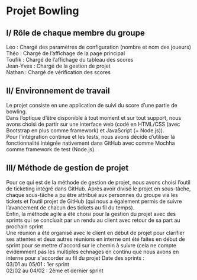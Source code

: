 # Projet Bowling  

## I/ Rôle de chaque membre du groupe

Léo : Chargé des paramètres de configuration (nombre et nom des joueurs)  
Théo : Chargé de l’affichage de la page principal  
Toufik : Chargé de l’affichage du tableau des scores  
Jean-Yves : Chargé de la gestion de projet  
Nathan : Chargé de vérification des scores  

## II/ Environnement de travail

Le projet consiste en une application de suivi du score d’une partie de bowling.  
Dans l’optique d’être disponible à tout moment et sur tout support, nous avons choisi de partir sur une interface web (codé en HTML/CSS (avec Bootstrap en plus comme framework) et JavaScript (+ Node.js)).  
Pour l’intégration continue et les tests, nous avons décidé d’utiliser la fonctionnalité intégrée nativement dans GitHub avec comme Mochha comme framework de test (Node.js).

## III/ Méthode de gestion de projet

Pour ce qui est de la méthode de gestion de projet, nous avons choisi l’outil de ticketing intégré dans GitHub.
Après avoir divisé le projet en sous-tâche, chaque sous-tâche a pu être attribué aux personnes du groupe via les tickets et l’outil projet de GitHub (qui nous a également permis de suivre l’avancement de chacun des tickets au fil du temps).  
Enfin, la méthode agile a été choisi pour la gestion du projet avec des sprints qui se concluait par un rendu au client avec retour de sa part au prochain sprint  
Une réunion a été organisé avec le client en début de projet pour clarifier ses attentes et deux autres réunions en interne ont été faites en début de sprint pour se mettre d'accord sur le chemin à suivre (cela ne compte évidemment pas les multiples échnages en continu que nous avons en interne pour s'accorder au fil du projet
Date des sprints :  
03/01 au 05/01 : 1er sprint  
02/02 au 04/02 : 2ème et dernier sprint
